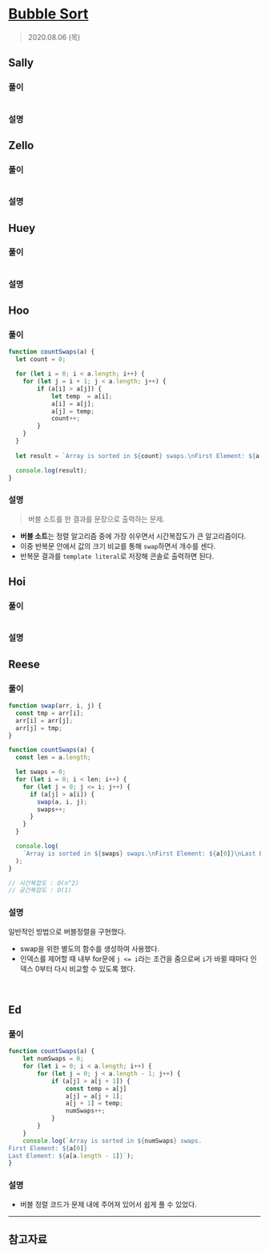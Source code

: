 # [Bubble Sort](https://www.hackerrank.com/challenges/ctci-bubble-sort/problem?h_l=interview&playlist_slugs%5B%5D=interview-preparation-kit&playlist_slugs%5B%5D=sorting)

> 2020.08.06 (목)

## Sally

### 풀이

```js
```

### 설명

## Zello

### 풀이

```js
```

### 설명

## Huey

### 풀이

```js
```

### 설명

## Hoo

### 풀이

```js
function countSwaps(a) {
  let count = 0;

  for (let i = 0; i < a.length; i++) {  
    for (let j = i + 1; j < a.length; j++) {
        if (a[i] > a[j]) {
            let temp  = a[i];
            a[i] = a[j];
            a[j] = temp;
            count++;
        }
    }  
  }
  
  let result = `Array is sorted in ${count} swaps.\nFirst Element: ${a[0]}\nLast Element: ${a[a.length - 1]}`;

  console.log(result);
}
```

### 설명

> 버블 소트를 한 결과를 문장으로 출력하는 문제.

- **버블 소트**는 정렬 알고리즘 중에 가장 쉬우면서 시간복잡도가 큰 알고리즘이다.
- 이중 반복문 안에서 값의 크기 비교를 통해 `swap`하면서 개수를 센다.
- 반복문 결과를 `template literal`로 저장해 콘솔로 출력하면 된다.

## Hoi

### 풀이

```js
```

### 설명

## Reese

### 풀이

```js
function swap(arr, i, j) {
  const tmp = arr[i];
  arr[i] = arr[j];
  arr[j] = tmp;
}

function countSwaps(a) {
  const len = a.length;

  let swaps = 0;
  for (let i = 0; i < len; i++) {
    for (let j = 0; j <= i; j++) {
      if (a[j] > a[i]) {
        swap(a, i, j);
        swaps++;
      }
    }
  }

  console.log(
    `Array is sorted in ${swaps} swaps.\nFirst Element: ${a[0]}\nLast Element: ${a[len - 1]}`
  );
}

// 시간복잡도 : O(n^2)
// 공간복잡도 : O(1)
```

### 설명

일반적인 방법으로 버블정렬을 구현했다.

- swap을 위한 별도의 함수를 생성하여 사용했다.
- 인덱스를 제어할 때 내부 for문에 `j <= i`라는 조건을 줌으로써 `i`가 바뀔 때마다 인덱스 0부터 다시 비교할 수 있도록 했다.

<br />

## Ed

### 풀이

```js
function countSwaps(a) {
    let numSwaps = 0;
    for (let i = 0; i < a.length; i++) {
        for (let j = 0; j < a.length - 1; j++) {
            if (a[j] > a[j + 1]) {
                const temp = a[j]
                a[j] = a[j + 1];
                a[j + 1] = temp;
                numSwaps++;
            }
        }
    }
    console.log(`Array is sorted in ${numSwaps} swaps.
First Element: ${a[0]}
Last Element: ${a[a.length - 1]}`);
}

```

### 설명

- 버블 정렬 코드가 문제 내에 주어져 있어서 쉽게 풀 수 있었다.

---

## 참고자료
